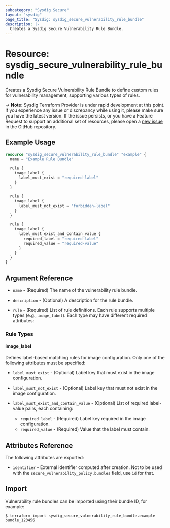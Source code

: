 ```yaml
---
subcategory: "Sysdig Secure"
layout: "sysdig"
page_title: "Sysdig: sysdig_secure_vulnerability_rule_bundle"
description: |-
  Creates a Sysdig Secure Vulnerability Rule Bundle.
---
```


# Resource: sysdig_secure_vulnerability_rule_bundle

Creates a Sysdig Secure Vulnerability Rule Bundle to define custom rules for vulnerability management, supporting various types of rules.

-> **Note:** Sysdig Terraform Provider is under rapid development at this point. If you experience any issue or discrepancy while using it, please make sure you have the latest version. If the issue persists, or you have a Feature Request to support an additional set of resources, please open a [new issue](https://github.com/sysdiglabs/terraform-provider-sysdig/issues/new) in the GitHub repository.

## Example Usage

```terraform
resource "sysdig_secure_vulnerability_rule_bundle" "example" {
  name = "Example Rule Bundle"

  rule {
    image_label {
      label_must_exist = "required-label"
    }
  }

  rule {
    image_label {
      label_must_not_exist = "forbidden-label"
    }
  }

  rule {
    image_label {
      label_must_exist_and_contain_value {
        required_label = "required-label"
        required_value = "required-value"
      }
    }
  }
}
```

## Argument Reference

* `name` - (Required) The name of the vulnerability rule bundle.

* `description` - (Optional) A description for the rule bundle.

* `rule` - (Required) List of rule definitions. Each rule supports multiple types (e.g., `image_label`). Each type may have different required attributes:

### Rule Types

#### image_label

Defines label-based matching rules for image configuration. Only one of the following attributes must be specified:

* `label_must_exist` - (Optional) Label key that must exist in the image configuration.
* `label_must_not_exist` - (Optional) Label key that must not exist in the image configuration.
* `label_must_exist_and_contain_value` - (Optional) List of required label-value pairs, each containing:

  * `required_label` - (Required) Label key required in the image configuration.
  * `required_value` - (Required) Value that the label must contain.

## Attributes Reference

The following attributes are exported:

* `identifier` - External identifier computed after creation. Not to be used with the `secure_vulnerability_policy.bundles` field, use `id` for that.

## Import

Vulnerability rule bundles can be imported using their bundle ID, for example:

```shell
$ terraform import sysdig_secure_vulnerability_rule_bundle.example bundle_123456
```

